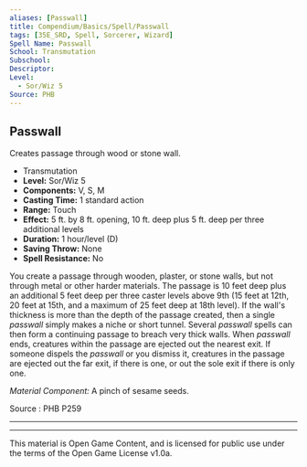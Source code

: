 ```yaml
---
aliases: [Passwall]
title: Compendium/Basics/Spell/Passwall
tags: [35E_SRD, Spell, Sorcerer, Wizard]
Spell Name: Passwall
School: Transmutation
Subschool: 
Descriptor: 
Level:
  - Sor/Wiz 5
Source: PHB
---
```



## Passwall

Creates passage through wood or stone wall.

*   Transmutation
*   **Level:** Sor/Wiz 5
*   **Components:** V, S, M
*   **Casting Time:** 1 standard action
*   **Range:** Touch
*   **Effect:** 5 ft. by 8 ft. opening, 10 ft. deep plus 5 ft. deep per three additional levels
*   **Duration:** 1 hour/level (D)
*   **Saving Throw:** None
*   **Spell Resistance:** No

<p>You create a passage through wooden, plaster, or stone walls, but not through metal or other harder materials. The passage is 10 feet deep plus an additional 5 feet deep per three caster levels above 9th (15 feet at 12th, 20 feet at 15th, and a maximum of 25 feet deep at 18th level). If the wall's thickness is more than the depth of the passage created, then a single <i>passwall</i> simply makes a niche or short tunnel. Several <i>passwall</i> spells can then form a continuing passage to breach very thick walls. When <i>passwall</i> ends, creatures within the passage are ejected out the nearest exit. If someone dispels the <i>passwall</i> or you dismiss it, creatures in the passage are ejected out the far exit, if there is one, or out the sole exit if there is only one.</p><p><i>Material Component:</i> A pinch of sesame seeds.</p>

Source : PHB P259

---

---

This material is Open Game Content, and is licensed for public use under
the terms of the Open Game License v1.0a.
